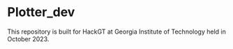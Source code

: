 # Plotter_dev
This repository is built for HackGT at Georgia Institute of Technology held in October 2023.
